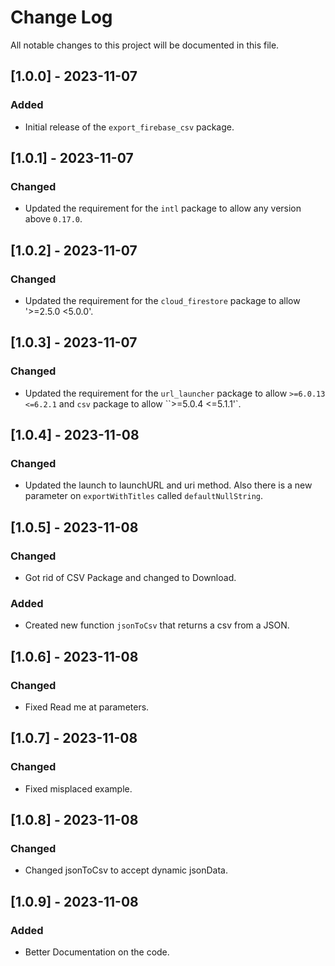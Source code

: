 # Change Log

All notable changes to this project will be documented in this file.

## [1.0.0] - 2023-11-07

### Added

- Initial release of the `export_firebase_csv` package.

## [1.0.1] - 2023-11-07

### Changed

- Updated the requirement for the `intl` package to allow any version above `0.17.0`.

## [1.0.2] - 2023-11-07

### Changed

- Updated the requirement for the `cloud_firestore` package to allow '>=2.5.0 <5.0.0'.

## [1.0.3] - 2023-11-07

### Changed

- Updated the requirement for the `url_launcher` package to allow `>=6.0.13 <=6.2.1` and `csv` package to allow ``>=5.0.4 <=5.1.1'`.

## [1.0.4] - 2023-11-08

### Changed

- Updated the launch to launchURL and uri method. Also there is a new parameter on `exportWithTitles` called `defaultNullString`.

## [1.0.5] - 2023-11-08

### Changed

- Got rid of CSV Package and changed to Download.

### Added 

- Created new function `jsonToCsv`  that returns a csv from a JSON.

## [1.0.6] - 2023-11-08

### Changed

- Fixed Read me at parameters.

## [1.0.7] - 2023-11-08

### Changed

- Fixed misplaced example.

## [1.0.8] - 2023-11-08

### Changed

- Changed jsonToCsv to accept dynamic jsonData.

## [1.0.9] - 2023-11-08

### Added

- Better Documentation on the code.